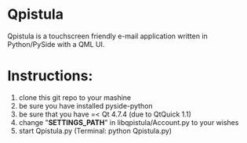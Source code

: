 Qpistula
========

Qpistula is a touchscreen friendly e-mail application written in Python/PySide with a QML UI.

Instructions:
=============

1. clone this git repo to your mashine
2. be sure you have installed pyside-python
3. be sure that you have =< Qt 4.7.4 (due to QtQuick 1.1)
4. change "__SETTINGS_PATH__" in libqpistula/Account.py to your wishes
5. start Qpistula.py (Terminal: python Qpistula.py)
